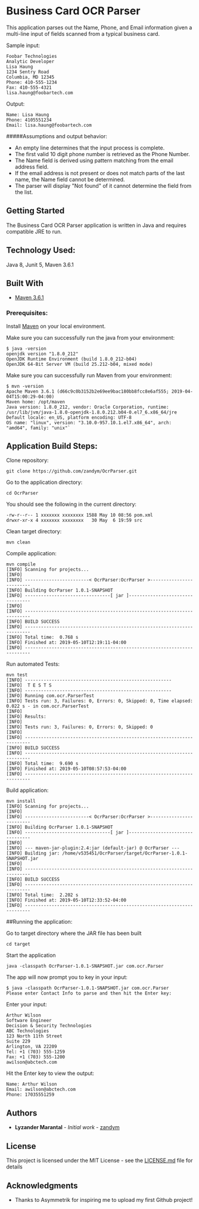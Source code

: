 # Business Card OCR Parser

This application parses out the Name, Phone, and Email information given a multi-line input of fields scanned from a typical business card. 

Sample input:

```
Foobar Technologies
Analytic Developer
Lisa Haung
1234 Sentry Road
Columbia, MD 12345
Phone: 410-555-1234
Fax: 410-555-4321
lisa.haung@foobartech.com
```

Output:

```
Name: Lisa Haung
Phone: 4105551234
Email: lisa.haung@foobartech.com
```

#####Assumptions and output behavior:
* An empty line determines that the input process is complete.
* The first valid 10 digit phone number is retrieved as the Phone Number.
* The Name field is derived using pattern matching from the email address field.
* If the email address is not present or does not match parts of the last name, the Name field cannot be determined.   
* The parser will display "Not found" of it cannot determine the field from the list.

## Getting Started

The Business Card OCR Parser application is written in Java and requires compatible JRE to run. 

## Technology Used:  

Java 8, Junit 5, Maven 3.6.1 

## Built With

* [Maven 3.6.1](https://maven.apache.org/) 


### Prerequisites:

Install [Maven](https://maven.apache.org/)  on your local environment.

Make sure you can successfully run the java from your environment:

```
$ java -version
openjdk version "1.8.0_212"
OpenJDK Runtime Environment (build 1.8.0_212-b04)
OpenJDK 64-Bit Server VM (build 25.212-b04, mixed mode)
```


Make sure you can successfully run Maven from your environment:

```
$ mvn -version
Apache Maven 3.6.1 (d66c9c0b3152b2e69ee9bac180bb8fcc8e6af555; 2019-04-04T15:00:29-04:00)
Maven home: /opt/maven
Java version: 1.8.0_212, vendor: Oracle Corporation, runtime: /usr/lib/jvm/java-1.8.0-openjdk-1.8.0.212.b04-0.el7_6.x86_64/jre
Default locale: en_US, platform encoding: UTF-8
OS name: "linux", version: "3.10.0-957.10.1.el7.x86_64", arch: "amd64", family: "unix"`
```

## Application Build Steps:

Clone repository:

```
git clone https://github.com/zandym/OcrParser.git
```

Go to the application directory:

```
cd OcrParser
```

You should see the following in the current directory:

```
-rw-r--r-- 1 xxxxxxx xxxxxxxx 1588 May 10 08:56 pom.xml
drwxr-xr-x 4 xxxxxxx xxxxxxxx   30 May  6 19:59 src
```

Clean target directory:

```
mvn clean
```
   
Compile application:

```
mvn compile
[INFO] Scanning for projects...
[INFO] 
[INFO] ------------------------< OcrParser:OcrParser >-------------------------
[INFO] Building OcrParser 1.0.1-SNAPSHOT
[INFO] --------------------------------[ jar ]---------------------------------
[INFO] 
[INFO] ------------------------------------------------------------------------
[INFO] BUILD SUCCESS
[INFO] ------------------------------------------------------------------------
[INFO] Total time:  0.768 s
[INFO] Finished at: 2019-05-10T12:19:11-04:00
[INFO] ------------------------------------------------------------------------
```

Run automated Tests:

```
mvn test
[INFO] -------------------------------------------------------
[INFO]  T E S T S
[INFO] -------------------------------------------------------
[INFO] Running com.ocr.ParserTest
[INFO] Tests run: 3, Failures: 0, Errors: 0, Skipped: 0, Time elapsed: 0.022 s - in com.ocr.ParserTest
[INFO] 
[INFO] Results:
[INFO] 
[INFO] Tests run: 3, Failures: 0, Errors: 0, Skipped: 0
[INFO] 
[INFO] ------------------------------------------------------------------------
[INFO] BUILD SUCCESS
[INFO] ------------------------------------------------------------------------
[INFO] Total time:  9.690 s
[INFO] Finished at: 2019-05-10T08:57:53-04:00
[INFO] ------------------------------------------------------------------------
```

Build application:

```
mvn install
[INFO] Scanning for projects...
[INFO] 
[INFO] ------------------------< OcrParser:OcrParser >-------------------------
[INFO] Building OcrParser 1.0.1-SNAPSHOT
[INFO] --------------------------------[ jar ]---------------------------------
[INFO] 
[INFO] --- maven-jar-plugin:2.4:jar (default-jar) @ OcrParser ---
[INFO] Building jar: /home/v535451/OcrParser/target/OcrParser-1.0.1-SNAPSHOT.jar
[INFO] 
[INFO] ------------------------------------------------------------------------
[INFO] BUILD SUCCESS
[INFO] ------------------------------------------------------------------------
[INFO] Total time:  2.202 s
[INFO] Finished at: 2019-05-10T12:33:52-04:00
[INFO] ------------------------------------------------------------------------
```

##Running the application:

Go to target directory where the JAR file has been built

```
cd target
```


Start the application

```
java -classpath OcrParser-1.0.1-SNAPSHOT.jar com.ocr.Parser
 ```

The app will now prompt you to key in your input:


```
$ java -classpath OcrParser-1.0.1-SNAPSHOT.jar com.ocr.Parser
Please enter Contact Info to parse and then hit the Enter key:
```

Enter your input:

```
Arthur Wilson
Software Engineer
Decision & Security Technologies
ABC Technologies
123 North 11th Street
Suite 229
Arlington, VA 22209
Tel: +1 (703) 555-1259
Fax: +1 (703) 555-1200
awilson@abctech.com
```

Hit the Enter key to view the output:

```
Name: Arthur Wilson
Email: awilson@abctech.com
Phone: 17035551259
```

## Authors

* **Lyzander Marantal** - *Initial work* - [zandym](https://github.com/zandym)



## License

This project is licensed under the MIT License - see the [LICENSE.md](LICENSE.md) file for details

## Acknowledgments

* Thanks to Asymmetrik for inspiring me to upload my first Github project!
